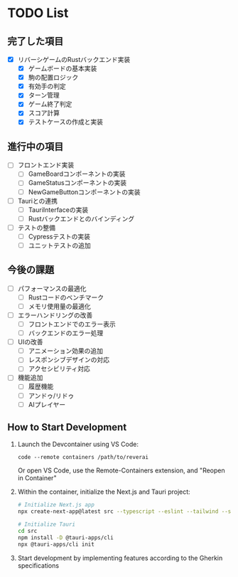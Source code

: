 # TODO List

## 完了した項目
- [x] リバーシゲームのRustバックエンド実装
  - [x] ゲームボードの基本実装
  - [x] 駒の配置ロジック
  - [x] 有効手の判定
  - [x] ターン管理
  - [x] ゲーム終了判定
  - [x] スコア計算
  - [x] テストケースの作成と実装

## 進行中の項目
- [ ] フロントエンド実装
  - [ ] GameBoardコンポーネントの実装
  - [ ] GameStatusコンポーネントの実装
  - [ ] NewGameButtonコンポーネントの実装
- [ ] Tauriとの連携
  - [ ] TauriInterfaceの実装
  - [ ] Rustバックエンドとのバインディング
- [ ] テストの整備
  - [ ] Cypressテストの実装
  - [ ] ユニットテストの追加

## 今後の課題
- [ ] パフォーマンスの最適化
  - [ ] Rustコードのベンチマーク
  - [ ] メモリ使用量の最適化
- [ ] エラーハンドリングの改善
  - [ ] フロントエンドでのエラー表示
  - [ ] バックエンドのエラー処理
- [ ] UIの改善
  - [ ] アニメーション効果の追加
  - [ ] レスポンシブデザインの対応
  - [ ] アクセシビリティ対応
- [ ] 機能追加
  - [ ] 履歴機能
  - [ ] アンドゥ/リドゥ
  - [ ] AIプレイヤー

## How to Start Development
1. Launch the Devcontainer using VS Code:
   ```
   code --remote containers /path/to/reverai
   ```
   Or open VS Code, use the Remote-Containers extension, and "Reopen in Container"

2. Within the container, initialize the Next.js and Tauri project:
   ```bash
   # Initialize Next.js app
   npx create-next-app@latest src --typescript --eslint --tailwind --src-dir --app

   # Initialize Tauri
   cd src
   npm install -D @tauri-apps/cli
   npx @tauri-apps/cli init
   ```

3. Start development by implementing features according to the Gherkin specifications